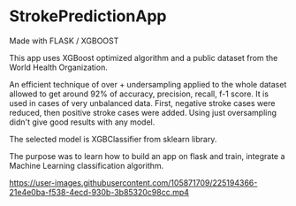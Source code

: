 # StrokePredictionApp

Made with FLASK / XGBOOST


This app uses XGBoost optimized algorithm and a public dataset from the World Health Organization.

An efficient technique of over + undersampling applied to the whole dataset allowed to get around 92% of accuracy, precision, recall, f-1 score.
It is used in cases of very unbalanced data. First, negative stroke cases were reduced, then positive stroke cases were added. 
Using just oversampling didn't give good results with any model.

The selected model is XGBClassifier from sklearn library.


The purpose was to learn how to build an app on flask and train, integrate a Machine Learning classification algorithm.




https://user-images.githubusercontent.com/105871709/225194366-21e4e0ba-f538-4ecd-930b-3b85320c98cc.mp4

